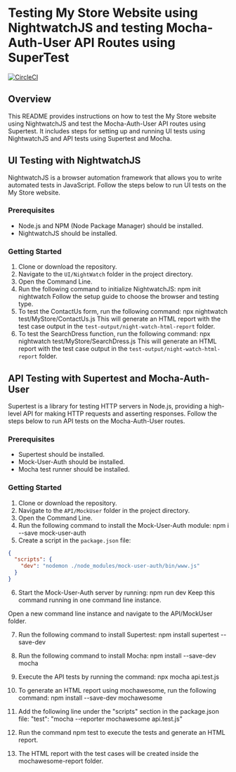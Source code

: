 # Testing My Store Website using NightwatchJS and testing Mocha-Auth-User API Routes using SuperTest
[![CircleCI](https://dl.circleci.com/status-badge/img/gh/MarinaGamal/QA-Task/tree/main.svg?style=svg)](https://dl.circleci.com/status-badge/redirect/gh/MarinaGamal/QA-Task/tree/main)

## Overview
This README provides instructions on how to test the My Store website using NightwatchJS and test the Mocha-Auth-User API routes using Supertest. It includes steps for setting up and running UI tests using NightwatchJS and API tests using Supertest and Mocha.

## UI Testing with NightwatchJS
NightwatchJS is a browser automation framework that allows you to write automated tests in JavaScript. Follow the steps below to run UI tests on the My Store website.

### Prerequisites
- Node.js and NPM (Node Package Manager) should be installed.
- NightwatchJS should be installed.

### Getting Started
1. Clone or download the repository.
2. Navigate to the `UI/NightWatch` folder in the project directory.
3. Open the Command Line.
4. Run the following command to initialize NightwatchJS:
   npm init nightwatch
Follow the setup guide to choose the browser and testing type.
5. To test the ContactUs form, run the following command:
npx nightwatch test/MyStore/ContactUs.js
This will generate an HTML report with the test case output in the `test-output/night-watch-html-report` folder.
6. To test the SearchDress function, run the following command:
   npx nightwatch test/MyStore/SearchDress.js
This will generate an HTML report with the test case output in the `test-output/night-watch-html-report` folder.

## API Testing with Supertest and Mocha-Auth-User
Supertest is a library for testing HTTP servers in Node.js, providing a high-level API for making HTTP requests and asserting responses. Follow the steps below to run API tests on the Mocha-Auth-User routes.

### Prerequisites
- Supertest should be installed.
- Mock-User-Auth should be installed.
- Mocha test runner should be installed.

### Getting Started
1. Clone or download the repository.
2. Navigate to the `API/MockUser` folder in the project directory.
3. Open the Command Line.
4. Run the following command to install the Mock-User-Auth module:
   npm i --save mock-user-auth
5. Create a script in the `package.json` file:
```json
{
  "scripts": {
    "dev": "nodemon ./node_modules/mock-user-auth/bin/www.js"
  }
}
```
6. Start the Mock-User-Auth server by running:
 npm run dev
Keep this command running in one command line instance.

Open a new command line instance and navigate to the API/MockUser folder.

7. Run the following command to install Supertest:
   npm install supertest --save-dev

8. Run the following command to install Mocha:
   npm install --save-dev mocha

9. Execute the API tests by running the command:
   npx mocha api.test.js

10. To generate an HTML report using mochawesome, run the following command:
    npm install --save-dev mochawesome

11. Add the following line under the "scripts" section in the package.json file:
    "test": "mocha --reporter mochawesome api.test.js"

12. Run the command npm test to execute the tests and generate an HTML report.

13. The HTML report with the test cases will be created inside the mochawesome-report folder.
